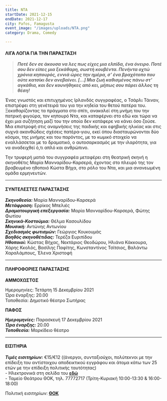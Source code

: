 ```yaml
---
title: ΝΤΑ
startDate: 2021-12-15
endDate: 2021-12-17
city: Pafos, Famagusta
event_image: "/images/uploads/ΝΤΑ.png"
category: Drama, Comedy

---
```

#### ΛΙΓΑ ΛΟΓΙΑ ΓΙΑ ΤΗΝ ΠΑΡΑΣΤΑΣΗ

> **_Ποτέ δεν σε άκουσα να λες πως είχες μια ελπίδα, ένα όνειρο. Ποτέ σου δεν είπες μια ξεκάθαρη, σωστή κουβέντα. Πενήντα οχτώ χρόνια κηπουρός, εννιά ώρες την ημέρα, σ’ ένα βραχότοπο που ούτε κατσίκι δεν ανεβαίνει. \[…\] Μια ζωή καθισμένος πάνω στ’ αγκάθια, και δεν κουνήθηκες από κει, μήπως σου πάρει άλλος τη θέση!_**

Ένας γνωστός και επιτυχημένος Ιρλανδός συγγραφέας, ο Τσάρλι Τάιναν, επιστρέφει στη γενέτειρά του για την κηδεία του θετού πατέρα του. Ξεκαθαρίζοντας τα πράγματα στο σπίτι, ανακαλεί στη μνήμη του την πατρική φιγούρα, τον κηπουρό Ντα, και καταφέρνει στο εδώ και τώρα να έχει μια συζήτηση μαζί του την οποία δεν κατάφερε να κάνει όσο ζούσε. Μια επιστροφή στις αναμνήσεις της παιδικής και εφηβικής ηλικίας και στις συχνά ακανθώδεις σχέσεις πατέρα-γιου, εκεί όπου διασταυρώνονται δύο κόσμοι, της μνήμης και του παρόντος, με το κωμικό στοιχείο να εναλλάσσεται με το δραματικό, ο αυτοσαρκασμός με την ιλαρότητα, για να αναδειχθεί ό,τι απλό και ανθρώπινο.

Την τρυφερή ματιά του συγγραφέα μεταφέρει στη θεατρική σκηνή η σκηνοθέτις Μαρία Μανναρίδου-Καρσερά, έχοντας στο πλευρό της τον βραβευμένο ηθοποιό Κώστα Βήχα, στο ρόλο του Ντα, και μια ανανεωμένη ομάδα ερμηνευτών.

***

#### ΣΥΝΤΕΛΕΣΤΕΣ ΠΑΡΑΣΤΑΣΗΣ

**_Σκηνοθεσία:_** Μαρία Μανναρίδου-Καρσερά  
**_Μετάφραση:_** Ερρίκος Μπελιές  
**_Δραματουργική επεξεργασία:_** Μαρία Μανναρίδου-Καρσερά, Φώτης Φωτίου  
**_Σκηνικά-Κοστούμια:_** Θέλμα Κασουλίδου  
**_Μουσική:_** Αντώνης Αντωνίου  
**_Σχεδιασμός φωτισμών:_** Γεώργιος Κουκουμάς  
**_Βοηθός σκηνοθέτιδας:_** Τερέζα Ευριπίδου  
**_Ηθοποιοί:_** Κώστας Βήχας, Νεκτάριος Θεοδώρου, Ηλιάνα Κάκκουρα, Χάρης Κκολός, Βασίλης Παφίτης, Κωνσταντίνος Τσίτσιος, Βαλάντω Χαραλάμπους, Έλενα Χριστοφή

***

#### ΠΛΗΡΟΦΟΡΙΕΣ ΠΑΡΑΣΤΑΣΗΣ

**ΑΜΜΟΧΩΣΤΟΣ**

Ημερομηνίες: Τετάρτη 15 Δεκεμβρίου 2021  
Ώρα έναρξης: 20.00  
Τοποθεσία: Δημοτικό θέατρο Σωτήρας

**ΠΑΦΟΣ**

**_Ημερομηνίες:_** Παρασκευή 17 Δεκεμβρίου 2021  
**_Ώρα έναρξης:_** 20.00  
**_Τοποθεσία:_** Μαρκίδειο θέατρο

***

#### ΕΙΣΙΤΗΡΙΑ

**_Τιμές εισιτηρίων:_** €15/€12 ((άνεργοι, συνταξιούχοι, πολύτεκνοι με την επίδειξη του αντίστοιχου αποδεικτικού εγγράφου και άτομα κάτω των 25 ετών με την επίδειξη πολιτικής ταυτότητας)  
\- Ηλεκτρονικά στη σελίδα του [**εδώ**](https://www.thoc.org.cy/event/nta,4683,1304,el,shows "https://www.thoc.org.cy/event/nta,4683,1304,el,shows")  
\- Ταμείο Θεάτρου ΘΟΚ, τηλ. 77772717 (Τρίτη-Κυριακή 10:00-13:30 & 16:00-18:00)

Πολιτική εισιτηρίων: [**ΘΟΚ**](https://www.thoc.org.cy/news-item/politiki-eisitirion,2700,0,el "https://www.thoc.org.cy/news-item/politiki-eisitirion,2700,0,el")